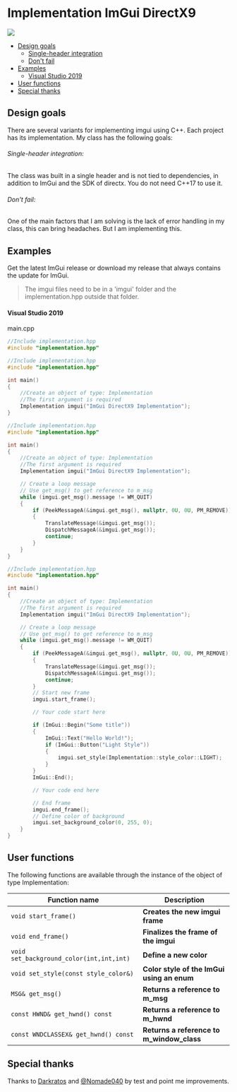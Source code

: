# Implementation ImGui DirectX9
[![](https://img.shields.io/github/license/theluc4s/ImGui-DX9-Implementation.svg)](https://raw.githubusercontent.com/theluc4s/ImGui-DX9-Implementation/master/LICENSE)

* [Design goals](https://github.com/theluc4s/ImGui-DX9-Implementation#design-goals)
  * [Single-header integration](https://github.com/theluc4s/ImGui-DX9-Implementation#single-header-integration)
  * [Don't fail](https://github.com/theluc4s/ImGui-DX9-Implementation#dont-fail)
* [Examples](https://github.com/theluc4s/ImGui-DX9-Implementation#examples)
  * [Visual Studio 2019](https://github.com/theluc4s/ImGui-DX9-Implementation#visual-studio-2019)
* [User functions](https://github.com/theluc4s/ImGui-DX9-Implementation#user-functions)
* [Special thanks](https://github.com/theluc4s/ImGui-DX9-Implementation#special-thanks)

## Design goals
There are several variants for implementing imgui using C++. Each project has its implementation. My class has the following goals:

###### Single-header integration:
The class was built in a single header and is not tied to dependencies, in addition to ImGui and the SDK of directx. You do not need C++17 to use it.

###### Don't fail:
One of the main factors that I am solving is the lack of error handling in my class, this can bring headaches. But I am implementing this.
## Examples
Get the latest ImGui release or download my release that always contains the update for ImGui.
> The imgui files need to be in a 'imgui' folder and the implementation.hpp outside that folder.

#### Visual Studio 2019
main.cpp
```cpp
//Include implementation.hpp
#include "implementation.hpp"
```
```cpp
//Include implementation.hpp
#include "implementation.hpp"

int main()
{
    //Create an object of type: Implementation
    //The first argument is required
    Implementation imgui("ImGui DirectX9 Implementation");
}
```
```cpp
//Include implementation.hpp
#include "implementation.hpp"

int main()
{
    //Create an object of type: Implementation
    //The first argument is required
    Implementation imgui("ImGui DirectX9 Implementation");

    // Create a loop message
    // Use get_msg() to get reference to m_msg
    while (imgui.get_msg().message != WM_QUIT)
    {
        if (PeekMessageA(&imgui.get_msg(), nullptr, 0U, 0U, PM_REMOVE))
        {
            TranslateMessage(&imgui.get_msg());
            DispatchMessageA(&imgui.get_msg());
            continue;
        }
    }
}
```
```cpp
//Include implementation.hpp
#include "implementation.hpp"

int main()
{
    //Create an object of type: Implementation
    //The first argument is required
    Implementation imgui("ImGui DirectX9 Implementation");

    // Create a loop message
    // Use get_msg() to get reference to m_msg
    while (imgui.get_msg().message != WM_QUIT)
    {
        if (PeekMessageA(&imgui.get_msg(), nullptr, 0U, 0U, PM_REMOVE))
        {
            TranslateMessage(&imgui.get_msg());
            DispatchMessageA(&imgui.get_msg());
            continue;
        }
        // Start new frame
        imgui.start_frame();

        // Your code start here

        if (ImGui::Begin("Some title"))
        {
            ImGui::Text("Hello World!");
            if (ImGui::Button("Light Style"))
            {
                imgui.set_style(Implementation::style_color::LIGHT);
            }
        }
        ImGui::End();

        // Your code end here

        // End frame
        imgui.end_frame();
        // Define color of background
        imgui.set_background_color(0, 255, 0);
    }
}
```
## User functions
The following functions are available through the instance of the object of type Implementation:

| Function name | Description                    |
| ------------- | ------------------------------ |
| `void start_frame()`      | **Creates the new imgui frame**       |
| `void end_frame()`   | **Finalizes the frame of the imgui**     |
| `void set_background_color(int,int,int)`   | **Define a new color**     |
| `void set_style(const style_color&)`   | **Color style of the ImGui using an enum**     |
| `MSG& get_msg()`   | **Returns a reference to m_msg**     |
| `const HWND& get_hwnd() const`   | **Returns a reference to m_hwnd**     |
| `const WNDCLASSEX& get_hwnd() const`   | **Returns a reference to m_window_class**     |

## Special thanks
Thanks to [Darkratos](https://github.com/Darkratos) and [@Nomade040](https://github.com/Nomade040) by test and point me improvements.
